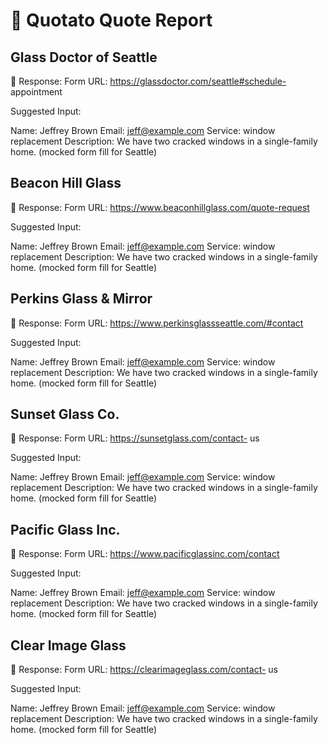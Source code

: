 # 🥔 Quotato Quote Report

## Glass Doctor of Seattle
📝 Response: Form URL: https://glassdoctor.com/seattle#schedule- appointment

Suggested Input:

Name: Jeffrey Brown
Email: jeff@example.com
Service: window replacement
Description: We have two cracked windows in a single-family home. (mocked form fill for Seattle)


## Beacon Hill Glass
📝 Response: Form URL: https://www.beaconhillglass.com/quote-request

Suggested Input:

Name: Jeffrey Brown
Email: jeff@example.com
Service: window replacement
Description: We have two cracked windows in a single-family home. (mocked form fill for Seattle)


## Perkins Glass & Mirror
📝 Response: Form URL: https://www.perkinsglassseattle.com/#contact

Suggested Input:

Name: Jeffrey Brown
Email: jeff@example.com
Service: window replacement
Description: We have two cracked windows in a single-family home. (mocked form fill for Seattle)


## Sunset Glass Co.
📝 Response: Form URL: https://sunsetglass.com/contact- us

Suggested Input:

Name: Jeffrey Brown
Email: jeff@example.com
Service: window replacement
Description: We have two cracked windows in a single-family home. (mocked form fill for Seattle)


## Pacific Glass Inc.
📝 Response: Form URL: https://www.pacificglassinc.com/contact

Suggested Input:

Name: Jeffrey Brown
Email: jeff@example.com
Service: window replacement
Description: We have two cracked windows in a single-family home. (mocked form fill for Seattle)


## Clear Image Glass
📝 Response: Form URL: https://clearimageglass.com/contact- us

Suggested Input:

Name: Jeffrey Brown
Email: jeff@example.com
Service: window replacement
Description: We have two cracked windows in a single-family home. (mocked form fill for Seattle)


